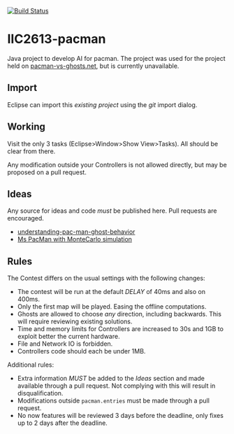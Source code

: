 [![Build Status](https://travis-ci.org/Dietr1ch/IIC2613-pacman.svg?branch=master)](https://travis-ci.org/Dietr1ch/IIC2613-pacman)

IIC2613-pacman
==============

Java project to develop AI for pacman. The project was used for the project
  held on [pacman-vs-ghosts.net](http://www.pacman-vs-ghosts.net/), but is
  currently unavailable.

Import
------
Eclipse can import this _existing project_ using the _git_ import dialog.

Working
-------
Visit the only 3 tasks (Eclipse>Window>Show View>Tasks). All should be clear
  from there.

Any modification outside your Controllers is not allowed directly, but may be
  proposed on a pull request.


Ideas
-----
Any source for ideas and code *must* be published here. Pull requests are
  encouraged.
   * [understanding-pac-man-ghost-behavior](http://gameinternals.com/post/2072558330/understanding-pac-man-ghost-behavior)
   * [Ms PacMan with MonteCarlo simulation](https://github.com/stewartml/montecarlo-pacman)



Rules
-----
The Contest differs on the usual settings with the following changes:
   * The contest will be run at the default _DELAY_ of 40ms and also on 400ms.
   * Only the first map will be played. Easing the offline computations.
   * Ghosts are allowed to choose *any* direction, including backwards. This
	     will require reviewing existing solutions.
   * Time and memory limits for Controllers are increased to 30s and 1GB to
	     exploit better the current hardware.
   * File and Network IO is forbidden.
   * Controllers code should each be under 1MB.

Additional rules:
   * Extra information *MUST* be added to the _Ideas_ section and
       made available through a pull request. Not complying with
       this will result in disqualification.
   * Modifications outside `pacman.entries` must be made through a pull request.
   * No now features will be reviewed 3 days before the deadline, only fixes
       up to 2 days after the deadline.

